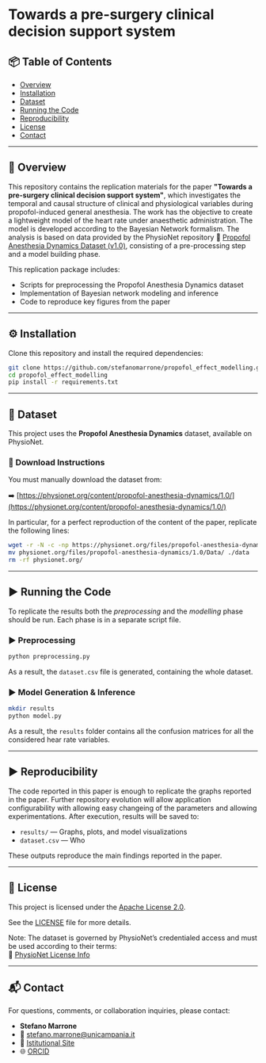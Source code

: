 # Towards a pre-surgery clinical decision support system


## 📦 Table of Contents

- [Overview](#-overview)  
- [Installation](#️-installation)  
- [Dataset](#-dataset)  
- [Running the Code](#️-running-the-code)  
- [Reproducibility](#-reproducibility)  
- [License](#-license)  
- [Contact](#-contact)

---

## 🧠 Overview

This repository contains the replication materials for the paper **"Towards a pre-surgery clinical decision support 
system"**, which investigates the temporal and causal structure of clinical and physiological variables during  
propofol-induced general anesthesia. The work has the objective to create a lightweight model of the heart rate 
under anaesthetic administration. The model is developed according to the Bayesian Network formalism. The analysis 
is based on data provided by the PhysioNet repository
🔗 [Propofol Anesthesia Dynamics Dataset (v1.0)](https://physionet.org/content/propofol-anesthesia-dynamics/1.0/), 
consisting of a pre-processing step and a model building phase. 

This replication package includes:
- Scripts for preprocessing the Propofol Anesthesia Dynamics dataset  
- Implementation of Bayesian network modeling and inference  
- Code to reproduce key figures from the paper

---

## ⚙️ Installation
Clone this repository and install the required dependencies:

```bash
git clone https://github.com/stefanomarrone/propofol_effect_modelling.git
cd propofol_effect_modelling
pip install -r requirements.txt
```

---

## 📁 Dataset

This project uses the **Propofol Anesthesia Dynamics** dataset, available on PhysioNet.

### 🔽 Download Instructions

You must manually download the dataset from:

➡️ [https://physionet.org/content/propofol-anesthesia-dynamics/1.0/](https://physionet.org/content/propofol-anesthesia-dynamics/1.0/)

In particular, for a perfect reproduction of the content of the paper, replicate the following lines:

```bash
wget -r -N -c -np https://physionet.org/files/propofol-anesthesia-dynamics/1.0/
mv physionet.org/files/propofol-anesthesia-dynamics/1.0/Data/ ./data
rm -rf physionet.org/
```

---

## ▶️ Running the Code

To replicate the results both the *preprocessing* and the *modelling* phase should be run. Each phase is in a 
separate script file.

### ▶️ Preprocessing

```bash
python preprocessing.py
```

As a result, the `dataset.csv` file is generated, containing the whole dataset.


### ▶️ Model Generation & Inference

```bash
mkdir results
python model.py
```
As a result, the `results` folder contains all the confusion matrices for all the considered hear rate variables.

---


## ▶️ Reproducibility

The code reported in this paper is enough to replicate the graphs reported in the paper. Further repository 
evolution will allow application configurability with allowing easy changeing of the parameters and allowing 
experimentations. After execution, results will be saved to:

- `results/` — Graphs, plots, and model visualizations  
- `dataset.csv` — Who  

These outputs reproduce the main findings reported in the paper.

---

## 📝 License

This project is licensed under the [Apache License 2.0](https://www.apache.org/licenses/LICENSE-2.0).

See the [LICENSE](./LICENSE-2.0.txt) file for more details.

Note: The dataset is governed by PhysioNet’s credentialed access and must be used according to their terms:  
📄 [PhysioNet License Info](https://physionet.org/about/licenses/)

---

## 📬 Contact

For questions, comments, or collaboration inquiries, please contact:

- **Stefano Marrone**  
- 📧 stefano.marrone@unicampania.it  
- 🏢 [Istitutional Site](https://www.matfis.unina2.it/dipartimento/docenti?MATRICOLA=059162)  
- 🌐 [ORCID](https://orcid.org/0000-0003-1927-6173)
